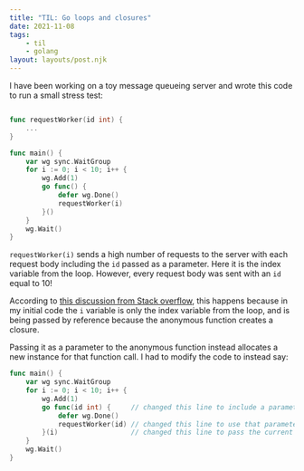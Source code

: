 ```yaml
---
title: "TIL: Go loops and closures"
date: 2021-11-08
tags:
    - til
    - golang
layout: layouts/post.njk
---
```

I have been working on a toy message queueing server and wrote this code to run a small stress test:

```go

func requestWorker(id int) {
    ...
}

func main() {
    var wg sync.WaitGroup
    for i := 0; i < 10; i++ {
        wg.Add(1)
        go func() {
            defer wg.Done()
            requestWorker(i)
        }()
    }
    wg.Wait()
}
```

`requestWorker(i)` sends a high number of requests to the server with each request body including the `id` passed as a parameter. Here it is the index variable from the loop. However, every request body was sent with an `id` equal to 10!

According to [this discussion from Stack overflow](https://stackoverflow.com/questions/10116507/go-transfer-var-into-anonymous-function), this happens because in my initial code the `i` variable is only the index variable from the loop, and is being passed by reference because the anonymous function creates a closure.

Passing it as a parameter to the anonymous function instead allocates a new instance for that function call. I had to modify the code to instead say:

```go
func main() {
    var wg sync.WaitGroup
    for i := 0; i < 10; i++ {
        wg.Add(1)
        go func(id int) {     // changed this line to include a parameter for the anonymous function
            defer wg.Done()
            requestWorker(id) // changed this line to use that parameter
        }(i)                  // changed this line to pass the current loop index as a parameter
    }
    wg.Wait()
}
```
